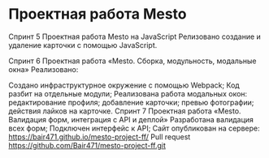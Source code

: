 # Проектная работа Mesto
Спринт 5 Проектная работа Mesto на JavaScript
Релизовано создание и удаление карточки с помощью JavaScript.

Спринт 6 Проектная работа «Mesto. Сборка, модульность, модальные окна»
Реализовано:

Создано инфраструктурное окружение с помощью Webpack;
Код разбит на отдельные модули;
Реализована работа модальных окон:
редактирование профиля;
добавление карточки;
превью фотографии;
действия лайков на карточке.
Спринт 7 Проектная работа «Mesto. Валидация форм, интеграция с API и деплой»
Разработана валидация всех форм;
Подключен интерфейс к API;
Сайт опубликован на сервере: https://bair471.github.io/mesto-project-ff/
Pull request
https://github.com/Bair471/mesto-project-ff.git